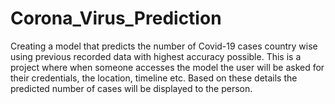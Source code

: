 # Corona_Virus_Prediction
Creating a model that predicts the number of Covid-19 cases country wise using previous recorded data with highest accuracy possible. This is a project where when someone accesses the model the user will be asked for their credentials, the location, timeline etc. Based on these details the predicted number of cases will be displayed to the person.
